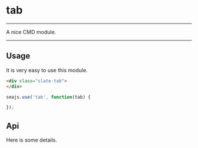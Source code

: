 # tab

---

A nice CMD module.

---

## Usage

It is very easy to use this module.

````html
<div class="slate-tab">
</div>
````

```javascript
seajs.use('tab', function(tab) {

});
```

## Api

Here is some details.

